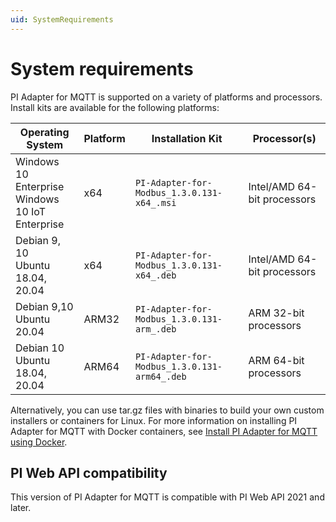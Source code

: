 ```yaml
---
uid: SystemRequirements
---
```


# System requirements

PI Adapter for MQTT is supported on a variety of platforms and processors. Install kits are available for the following platforms:

| Operating System | Platform | Installation Kit | Processor(s) |
|-------------------|-------------|----------------------------------|-------------|
| Windows 10 Enterprise <br>Windows 10 IoT Enterprise | x64 | `PI-Adapter-for-Modbus_1.3.0.131-x64_.msi`     | Intel/AMD 64-bit processors |
| Debian 9, 10 <br>Ubuntu 18.04, 20.04 | x64 | `PI-Adapter-for-Modbus_1.3.0.131-x64_.deb`     | Intel/AMD 64-bit processors |
| Debian 9,10 <br>Ubuntu 20.04 | ARM32 | `PI-Adapter-for-Modbus_1.3.0.131-arm_.deb`  | ARM 32-bit processors |
| Debian 10 <br>Ubuntu 18.04, 20.04 | ARM64 | `PI-Adapter-for-Modbus_1.3.0.131-arm64_.deb`  | ARM 64-bit processors |

Alternatively, you can use tar.gz files with binaries to build your own custom installers or containers for Linux. For more information on installing PI Adapter for MQTT with Docker containers, see [Install PI Adapter for MQTT using Docker](xref:InstallPIAdapterForMQTTUsingDocker).

## PI Web API compatibility

This version of PI Adapter for MQTT is compatible with PI Web API 2021 and later.
